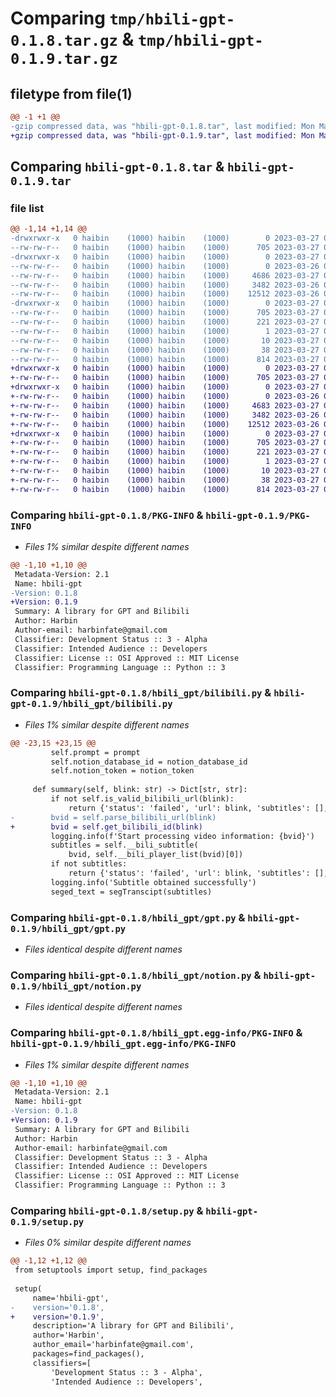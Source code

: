 # Comparing `tmp/hbili-gpt-0.1.8.tar.gz` & `tmp/hbili-gpt-0.1.9.tar.gz`

## filetype from file(1)

```diff
@@ -1 +1 @@
-gzip compressed data, was "hbili-gpt-0.1.8.tar", last modified: Mon Mar 27 00:56:50 2023, max compression
+gzip compressed data, was "hbili-gpt-0.1.9.tar", last modified: Mon Mar 27 00:57:30 2023, max compression
```

## Comparing `hbili-gpt-0.1.8.tar` & `hbili-gpt-0.1.9.tar`

### file list

```diff
@@ -1,14 +1,14 @@
-drwxrwxr-x   0 haibin    (1000) haibin    (1000)        0 2023-03-27 00:56:50.871824 hbili-gpt-0.1.8/
--rw-rw-r--   0 haibin    (1000) haibin    (1000)      705 2023-03-27 00:56:50.871824 hbili-gpt-0.1.8/PKG-INFO
-drwxrwxr-x   0 haibin    (1000) haibin    (1000)        0 2023-03-27 00:56:50.871824 hbili-gpt-0.1.8/hbili_gpt/
--rw-rw-r--   0 haibin    (1000) haibin    (1000)        0 2023-03-26 03:01:59.000000 hbili-gpt-0.1.8/hbili_gpt/__init__.py
--rw-rw-r--   0 haibin    (1000) haibin    (1000)     4686 2023-03-27 00:56:34.000000 hbili-gpt-0.1.8/hbili_gpt/bilibili.py
--rw-rw-r--   0 haibin    (1000) haibin    (1000)     3482 2023-03-26 06:56:44.000000 hbili-gpt-0.1.8/hbili_gpt/gpt.py
--rw-rw-r--   0 haibin    (1000) haibin    (1000)    12512 2023-03-26 06:56:44.000000 hbili-gpt-0.1.8/hbili_gpt/notion.py
-drwxrwxr-x   0 haibin    (1000) haibin    (1000)        0 2023-03-27 00:56:50.871824 hbili-gpt-0.1.8/hbili_gpt.egg-info/
--rw-rw-r--   0 haibin    (1000) haibin    (1000)      705 2023-03-27 00:56:50.000000 hbili-gpt-0.1.8/hbili_gpt.egg-info/PKG-INFO
--rw-rw-r--   0 haibin    (1000) haibin    (1000)      221 2023-03-27 00:56:50.000000 hbili-gpt-0.1.8/hbili_gpt.egg-info/SOURCES.txt
--rw-rw-r--   0 haibin    (1000) haibin    (1000)        1 2023-03-27 00:56:50.000000 hbili-gpt-0.1.8/hbili_gpt.egg-info/dependency_links.txt
--rw-rw-r--   0 haibin    (1000) haibin    (1000)       10 2023-03-27 00:56:50.000000 hbili-gpt-0.1.8/hbili_gpt.egg-info/top_level.txt
--rw-rw-r--   0 haibin    (1000) haibin    (1000)       38 2023-03-27 00:56:50.871824 hbili-gpt-0.1.8/setup.cfg
--rw-rw-r--   0 haibin    (1000) haibin    (1000)      814 2023-03-27 00:56:45.000000 hbili-gpt-0.1.8/setup.py
+drwxrwxr-x   0 haibin    (1000) haibin    (1000)        0 2023-03-27 00:57:30.412299 hbili-gpt-0.1.9/
+-rw-rw-r--   0 haibin    (1000) haibin    (1000)      705 2023-03-27 00:57:30.412299 hbili-gpt-0.1.9/PKG-INFO
+drwxrwxr-x   0 haibin    (1000) haibin    (1000)        0 2023-03-27 00:57:30.412299 hbili-gpt-0.1.9/hbili_gpt/
+-rw-rw-r--   0 haibin    (1000) haibin    (1000)        0 2023-03-26 03:01:59.000000 hbili-gpt-0.1.9/hbili_gpt/__init__.py
+-rw-rw-r--   0 haibin    (1000) haibin    (1000)     4683 2023-03-27 00:57:17.000000 hbili-gpt-0.1.9/hbili_gpt/bilibili.py
+-rw-rw-r--   0 haibin    (1000) haibin    (1000)     3482 2023-03-26 06:56:44.000000 hbili-gpt-0.1.9/hbili_gpt/gpt.py
+-rw-rw-r--   0 haibin    (1000) haibin    (1000)    12512 2023-03-26 06:56:44.000000 hbili-gpt-0.1.9/hbili_gpt/notion.py
+drwxrwxr-x   0 haibin    (1000) haibin    (1000)        0 2023-03-27 00:57:30.412299 hbili-gpt-0.1.9/hbili_gpt.egg-info/
+-rw-rw-r--   0 haibin    (1000) haibin    (1000)      705 2023-03-27 00:57:30.000000 hbili-gpt-0.1.9/hbili_gpt.egg-info/PKG-INFO
+-rw-rw-r--   0 haibin    (1000) haibin    (1000)      221 2023-03-27 00:57:30.000000 hbili-gpt-0.1.9/hbili_gpt.egg-info/SOURCES.txt
+-rw-rw-r--   0 haibin    (1000) haibin    (1000)        1 2023-03-27 00:57:30.000000 hbili-gpt-0.1.9/hbili_gpt.egg-info/dependency_links.txt
+-rw-rw-r--   0 haibin    (1000) haibin    (1000)       10 2023-03-27 00:57:30.000000 hbili-gpt-0.1.9/hbili_gpt.egg-info/top_level.txt
+-rw-rw-r--   0 haibin    (1000) haibin    (1000)       38 2023-03-27 00:57:30.412299 hbili-gpt-0.1.9/setup.cfg
+-rw-rw-r--   0 haibin    (1000) haibin    (1000)      814 2023-03-27 00:57:26.000000 hbili-gpt-0.1.9/setup.py
```

### Comparing `hbili-gpt-0.1.8/PKG-INFO` & `hbili-gpt-0.1.9/PKG-INFO`

 * *Files 1% similar despite different names*

```diff
@@ -1,10 +1,10 @@
 Metadata-Version: 2.1
 Name: hbili-gpt
-Version: 0.1.8
+Version: 0.1.9
 Summary: A library for GPT and Bilibili
 Author: Harbin
 Author-email: harbinfate@gmail.com
 Classifier: Development Status :: 3 - Alpha
 Classifier: Intended Audience :: Developers
 Classifier: License :: OSI Approved :: MIT License
 Classifier: Programming Language :: Python :: 3
```

### Comparing `hbili-gpt-0.1.8/hbili_gpt/bilibili.py` & `hbili-gpt-0.1.9/hbili_gpt/bilibili.py`

 * *Files 1% similar despite different names*

```diff
@@ -23,15 +23,15 @@
         self.prompt = prompt
         self.notion_database_id = notion_database_id
         self.notion_token = notion_token
 
     def summary(self, blink: str) -> Dict[str, str]:
         if not self.is_valid_bilibili_url(blink):
             return {'status': 'failed', 'url': blink, 'subtitles': [], 'summaries': 'Invalid bilibili url'}
-        bvid = self.parse_bilibili_url(blink)
+        bvid = self.get_bilibili_id(blink)
         logging.info(f'Start processing video information: {bvid}')
         subtitles = self.__bili_subtitle(
             bvid, self.__bili_player_list(bvid)[0])
         if not subtitles:
             return {'status': 'failed', 'url': blink, 'subtitles': [], 'summaries': 'No subtitles found'}
         logging.info('Subtitle obtained successfully')
         seged_text = segTranscipt(subtitles)
```

### Comparing `hbili-gpt-0.1.8/hbili_gpt/gpt.py` & `hbili-gpt-0.1.9/hbili_gpt/gpt.py`

 * *Files identical despite different names*

### Comparing `hbili-gpt-0.1.8/hbili_gpt/notion.py` & `hbili-gpt-0.1.9/hbili_gpt/notion.py`

 * *Files identical despite different names*

### Comparing `hbili-gpt-0.1.8/hbili_gpt.egg-info/PKG-INFO` & `hbili-gpt-0.1.9/hbili_gpt.egg-info/PKG-INFO`

 * *Files 1% similar despite different names*

```diff
@@ -1,10 +1,10 @@
 Metadata-Version: 2.1
 Name: hbili-gpt
-Version: 0.1.8
+Version: 0.1.9
 Summary: A library for GPT and Bilibili
 Author: Harbin
 Author-email: harbinfate@gmail.com
 Classifier: Development Status :: 3 - Alpha
 Classifier: Intended Audience :: Developers
 Classifier: License :: OSI Approved :: MIT License
 Classifier: Programming Language :: Python :: 3
```

### Comparing `hbili-gpt-0.1.8/setup.py` & `hbili-gpt-0.1.9/setup.py`

 * *Files 0% similar despite different names*

```diff
@@ -1,12 +1,12 @@
 from setuptools import setup, find_packages
 
 setup(
     name='hbili-gpt',
-    version='0.1.8',
+    version='0.1.9',
     description='A library for GPT and Bilibili',
     author='Harbin',
     author_email='harbinfate@gmail.com',
     packages=find_packages(),
     classifiers=[
         'Development Status :: 3 - Alpha',
         'Intended Audience :: Developers',
```

